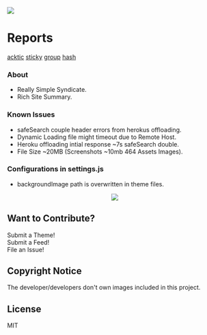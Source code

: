 <img src='https://img.shields.io/github/license/acktic/acktic.github.io?style=social'>

# Reports

<a href='https://gtmetrix.com/reports/acktic.github.io/yQt0KBqs/' target='_blank'>acktic</a>
<a href='https://gtmetrix.com/reports/acktic.github.io/G8TwQuC2/' target='_blank'>sticky</a>
<a href='https://gtmetrix.com/reports/acktic.github.io/4Sw9uKJI/' target='_blank'>group</a>
<a href='https://gtmetrix.com/reports/acktic.github.io/A8CjCoWS/' target='_blank'>hash</a>

### About
  - Really Simple Syndicate.
  - Rich Site Summary.

### Known Issues

* safeSearch couple header errors from herokus offloading.
* Dynamic Loading file might timeout due to Remote Host.
* Heroku offloading intial response ~7s safeSearch double.
* File Size ~20MB (Screenshots ~10mb 464 Assets Images).

### Configurations in settings.js

* backgroundImage path is overwritten in theme files.

<p align='center'><img src='screenshots/Preview.gif'></p>

Want to Contribute?
----

Submit a Theme!<br>
Submit a Feed!<br>
File an Issue!<br>

Copyright Notice
----

The developer/developers don't own images included in this project.

License
----

MIT
